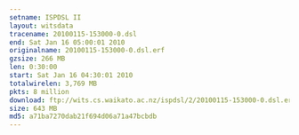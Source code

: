 ```yaml
---
setname: ISPDSL II
layout: witsdata
tracename: 20100115-153000-0.dsl
end: Sat Jan 16 05:00:01 2010
originalname: 20100115-153000-0.dsl.erf
gzsize: 266 MB
len: 0:30:00
start: Sat Jan 16 04:30:01 2010
totalwirelen: 3,769 MB
pkts: 8 million
download: ftp://wits.cs.waikato.ac.nz/ispdsl/2/20100115-153000-0.dsl.erf.gz
size: 643 MB
md5: a71ba7270dab21f694d06a71a47bcbdb
---
```

